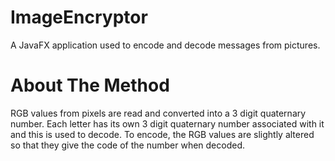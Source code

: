 # ImageEncryptor
A JavaFX application used to encode and decode messages from pictures.

# About The Method
RGB values from pixels are read and converted into a 3 digit quaternary number. Each letter has its own 3 digit quaternary number associated with it and this is used to decode. To encode, the RGB values are slightly altered so that they give the code of the number when decoded.


